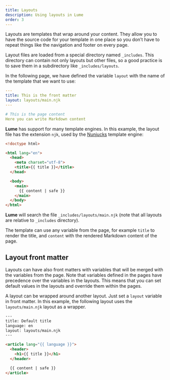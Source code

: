 ```yaml
---
title: Layouts
description: Using layouts in Lume
order: 3
---
```


Layouts are templates that wrap around your content. They allow you to have the
source code for your template in one place so you don’t have to repeat things
like the navigation and footer on every page.

Layout files are loaded from a special directory named `_includes`. This
directory can contain not only layouts but other files, so a good practice is to
save them in a subdirectory like `_includes/layouts`.

In the following page, we have defined the variable `layout` with the name of
the template that we want to use:

```yml
---
title: This is the front matter
layout: layouts/main.njk
---

# This is the page content
Here you can write Markdown content
```

**Lume** has support for many template engines. In this example, the layout file
has the extension `njk`, used by the
[Nunjucks](https://mozilla.github.io/nunjucks/) template engine:

```html
<!doctype html>

<html lang="en">
  <head>
    <meta charset="utf-8">
    <title>{{ title }}</title>
  </head>

  <body>
    <main>
      {{ content | safe }}
    </main>
  </body>
</html>
```

**Lume** will search the file `_includes/layouts/main.njk` (note that all
layouts are relative to `_includes` directory).

The template can use any variable from the page, for example `title` to render
the title, and `content` with the rendered Markdown content of the page.

## Layout front matter

Layouts can have also front matters with variables that will be merged with the
variables from the page. Note that variables defined in the pages have
precedence over the variables in the layouts. This means that you can set
default values in the layouts and override them within the pages.

A layout can be wrapped around another layout. Just set a `layout` variable in
front matter. In this example, the following layout uses the `layouts/main.njk`
layout as a wrapper.

```html
---
title: Default title
language: en
layout: layouts/main.njk
---

<article lang="{{ language }}">
  <header>
    <h1>{{ title }}</h1>
  </header>

  {{ content | safe }}
</article>
```
